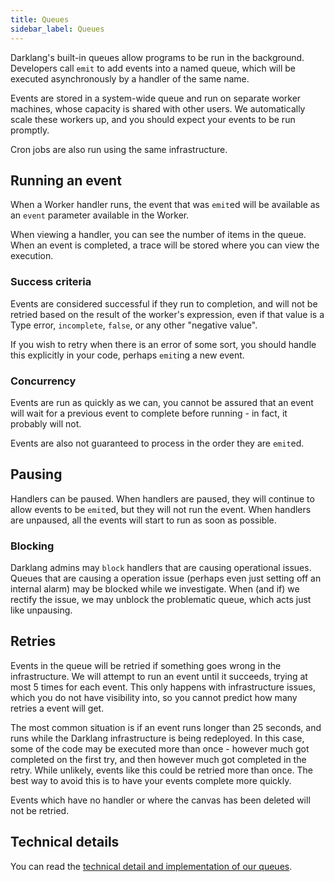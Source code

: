 ```yaml
---
title: Queues
sidebar_label: Queues
---
```


Darklang's built-in queues allow programs to be run in the background.
Developers call `emit` to add events into a named queue, which will be executed
asynchronously by a handler of the same name.

Events are stored in a system-wide queue and run on separate worker machines,
whose capacity is shared with other users. We automatically scale these workers
up, and you should expect your events to be run promptly.

Cron jobs are also run using the same infrastructure.

## Running an event

When a Worker handler runs, the event that was `emit`ed will be available as an
`event` parameter available in the Worker.

When viewing a handler, you can see the number of items in the queue. When an
event is completed, a trace will be stored where you can view the execution.

### Success criteria

Events are considered successful if they run to completion, and will not be
retried based on the result of the worker's expression, even if that value is a
Type error, `incomplete`, `false`, or any other "negative value".

If you wish to retry when there is an error of some sort, you should handle this
explicitly in your code, perhaps `emit`ing a new event.

### Concurrency

Events are run as quickly as we can, you cannot be assured that an event will
wait for a previous event to complete before running - in fact, it probably will
not.

Events are also not guaranteed to process in the order they are `emit`ed.

## Pausing

Handlers can be paused. When handlers are paused, they will continue to allow
events to be `emit`ed, but they will not run the event. When handlers are
unpaused, all the events will start to run as soon as possible.

### Blocking

Darklang admins may `block` handlers that are causing operational issues. Queues
that are causing a operation issue (perhaps even just setting off an internal
alarm) may be blocked while we investigate. When (and if) we rectify the issue,
we may unblock the problematic queue, which acts just like unpausing.

## Retries

Events in the queue will be retried if something goes wrong in the
infrastructure. We will attempt to run an event until it succeeds, trying at
most 5 times for each event. This only happens with infrastructure issues, which
you do not have visibility into, so you cannot predict how many retries a event
will get.

The most common situation is if an event runs longer than 25 seconds, and runs
while the Darklang infrastructure is being redeployed. In this case, some of the
code may be executed more than once - however much got completed on the first
try, and then however much got completed in the retry. While unlikely, events
like this could be retried more than once. The best way to avoid this is to have
your events complete more quickly.

Events which have no handler or where the canvas has been deleted will not be
retried.

## Technical details

You can read the
[technical detail and implementation of our queues](https://github.com/darklang/dark/blob/main/docs/eventsV2.md).
